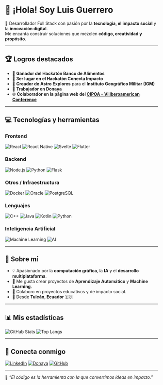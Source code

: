 # 👋 ¡Hola! Soy Luis Guerrero

🚀 Desarrollador Full Stack con pasión por la **tecnología, el impacto social** y la **innovación digital**.  
Me encanta construir soluciones que mezclen **código, creatividad y propósito**.

---

## 🏆 Logros destacados

- 🥇 **Ganador del Hackatón Banco de Alimentos**  
- 🥉 **3er lugar en el Hackatón Conecta Impacto**  
- 🌌 **Creador de Astro Explores** para el **Instituto Geográfico Militar (IGM)**  
- 🧩 **Trabajador en [Donaya](https://www.donaya.app/)**  
- 🌐 **Colaborador en la página web del [CIPOA – VI Iberoamerican Conference](https://cipoaconference.org/)**  

---

## 💻 Tecnologías y herramientas

### Frontend
![React](https://img.shields.io/badge/React-61DAFB?style=for-the-badge&logo=react&logoColor=white)
![React Native](https://img.shields.io/badge/React%20Native-20232A?style=for-the-badge&logo=react&logoColor=61DAFB)
![Svelte](https://img.shields.io/badge/Svelte-FF3E00?style=for-the-badge&logo=svelte&logoColor=white)
![Flutter](https://img.shields.io/badge/Flutter-02569B?style=for-the-badge&logo=flutter&logoColor=white)

### Backend
![Node.js](https://img.shields.io/badge/Node.js-339933?style=for-the-badge&logo=node.js&logoColor=white)
![Python](https://img.shields.io/badge/Python-3776AB?style=for-the-badge&logo=python&logoColor=white)
![Flask](https://img.shields.io/badge/Flask-000000?style=for-the-badge&logo=flask&logoColor=white)

### Otros / Infraestructura
![Docker](https://img.shields.io/badge/Docker-2496ED?style=for-the-badge&logo=docker&logoColor=white)
![Oracle](https://img.shields.io/badge/Oracle-F80000?style=for-the-badge&logo=oracle&logoColor=white)
![PostgreSQL](https://img.shields.io/badge/PostgreSQL-4169E1?style=for-the-badge&logo=postgresql&logoColor=white)

### Lenguajes
![C++](https://img.shields.io/badge/C++-00599C?style=for-the-badge&logo=c%2B%2B&logoColor=white)
![Java](https://img.shields.io/badge/Java-007396?style=for-the-badge&logo=java&logoColor=white)
![Kotlin](https://img.shields.io/badge/Kotlin-0095D5?style=for-the-badge&logo=kotlin&logoColor=white)
![Python](https://img.shields.io/badge/Python-3776AB?style=for-the-badge&logo=python&logoColor=white)

### Inteligencia Artificial
![Machine Learning](https://img.shields.io/badge/Machine%20Learning-FF6F00?style=for-the-badge&logo=apache%20spark&logoColor=white)
![AI](https://img.shields.io/badge/Artificial%20Intelligence-4B0082?style=for-the-badge&logo=tensorflow&logoColor=white)

---

## 🧠 Sobre mí
- 💡 Apasionado por la **computación gráfica**, la **IA** y el **desarrollo multiplataforma**.  
- 🤖 Me gusta crear proyectos de **Aprendizaje Automático** y **Machine Learning**.  
- 🤝 Colaboro en proyectos educativos y de impacto social.  
- 📍 Desde **Tulcán, Ecuador** 🇪🇨  

---

## 📊 Mis estadísticas
![GitHub Stats](https://github-readme-stats.vercel.app/api?username=marcado993&show_icons=true&theme=tokyonight)
![Top Langs](https://github-readme-stats.vercel.app/api/top-langs/?username=marcado993&layout=compact&theme=tokyonight)

---

## 🔗 Conecta conmigo
[![LinkedIn](https://img.shields.io/badge/LinkedIn-Perfil-blue?style=flat&logo=linkedin)](https://www.linkedin.com/in/luis-andr%C3%A9s-guerrero-hinojosa-708885154/)
[![Donaya](https://img.shields.io/badge/Donaya-App-purple?style=flat&logo=appveyor)](https://www.donaya.app/)
[![GitHub](https://img.shields.io/badge/GitHub-Seguirme-black?style=flat&logo=github)](https://github.com/marcado993)

---

💬 *“El código es la herramienta con la que convertimos ideas en impacto.”*
